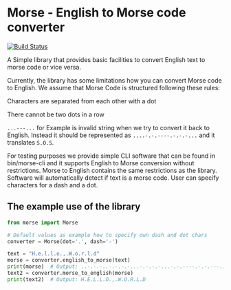 # Morse - English to Morse code converter
[![Build Status](https://travis-ci.org/JKorhonen/morse-coder.svg?branch=master)](https://travis-ci.org/JKorhonen/morse-coder)


A Simple library that provides basic facilities to convert English text to morse code or vice versa.

Currently, the library has some limitations how you can convert Morse code to English. We assume that Morse Code is 
structured following these rules:

Characters are separated from each other with a dot

There cannot be two dots in a row

`...---...` for Example is invalid string when we try to convert it back to English. Instead it should be represented 
as `....-.-.----.-.-.-...` and it translates `S.O.S`.

For testing purposes we provide simple CLI software that can be found in bin/morse-cli and it supports English to Morse 
conversion without restrictions. Morse to English contains the same restrictions as the library. Software will 
automatically detect if text is a morse code. User can specify characters for a dash and a dot.

## The example use of the library

```python
from morse import Morse

# Default values as example how to specify own dash and dot chars
converter = Morse(dot='.', dash='-')

text = "H.e.l.l.o.,.W.o.r.l.d"
morse = converter.english_to_morse(text)
print(morse)  # Output: ..-.-.-..-.-.-.-...-.-.-.-...-.-.----.-.-.---..--.-.-.-.--.-.-.----.-.-.-.-..-.-.-.-...-.-.--..
text2 = converter.morse_to_english(morse)
print(text2)  # Output: H.E.L.L.O.,.W.O.R.L.D
```
